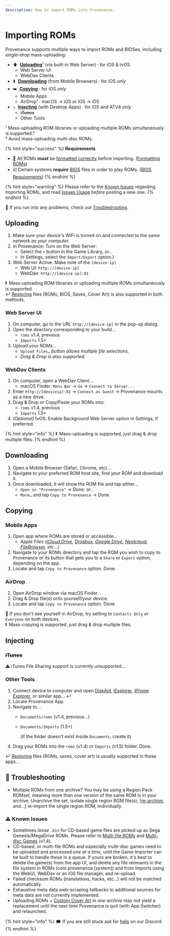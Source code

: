 ```yaml
---
description: How to import ROMs into Provenance.
---
```


# Importing ROMs

Provenance supports multiple ways to import ROMs and BIOSes, including _single-drop_ mass-uploading:

* ⬆️  [**Uploading**](importing-roms.md#uploading)¹ \(via built-in Web Server\) · for iOS & tvOS
  * Web Server UI
  * WebDav Clients
* ⬇️  [**Downloading**](importing-roms.md#downloading) \(from Mobile Browsers\) · for iOS _only_
* ➡️  [**Copying**](importing-roms.md#copying) · for iOS _only_
  * Mobile Apps
  * AirDrop¹ · macOS → iOS _or_ iOS → iOS
* ⤵️  [**Injecting**](importing-roms.md#injecting) \(with Desktop Apps\) · for iOS and ATV4 _only_
  * ~~iTunes~~
  * Other Tools

¹ Mass-uploading ROM libraries or uploading multiple ROMs simultaneously is supported.²   
² Avoid mass-uploading multi-disc ROMs.

{% hint style="success" %}
**Requirements**

* 🛑 _All_ ROMs _**must**_ be [formatted correctly](formatting-roms.md) before importing. \([Formatting ROMs](formatting-roms.md)\)
* ☑️ Certain systems _**require**_ [BIOS](../bios-requirements.md) files in order to play ROMs. \([BIOS Requirements](../bios-requirements.md)\)
{% endhint %}

{% hint style="warning" %}
Please refer to the [Known Issues](importing-roms.md#known-issues) regarding Importing ROMs, and read [Issues Usage](https://github.com/Provenance-Emu/Provenance/wiki/Issues-Usage) _before_ posting a new one.
{% endhint %}

💢 If you run into any problems, check out [Troubleshooting](importing-roms.md#troubleshooting).

## Uploading

1. Make sure your device's WiFi is turned on and connected to the _same network as your computer._
2. In Provenance: Turn on the Web Server:
   * Select the `+` button in the Game Library, or…
   * In Settings, select the `Import/Export` option.\)
3. Web Server Active. Make note of the `[device-ip]` 
   * Web UI: `http://[device-ip]`
   * WebDav: `http://[device-ip]:81`

⏬ Mass-uploading ROM libraries or uploading multiple ROMs simultaneously is supported.  
↩️ [Restoring](https://github.com/Provenance-Emu/Provenance/wiki/Restoring-Files) files \(ROMs, BIOS, Saves, Cover Art\) is also supported in both methods.  


### Web Server UI

1. On computer, go to the URL `http://[device-ip]` in the pop-up dialog.
2. Open the directory corresponding to your build…
   * `roms` v1.4, previous
   * `Imports` 1.5+
3. Upload your ROMs…
   * `Upload Files…` _button allows multiple file selections._
   * _Drag & Drop is also supported._

### WebDav Clients

1. On computer, open a WebDav Client…
   * macOS Finder: `Menu Bar` → `Go` → `Connect to Server...`
2. Enter `http://[deviceip]:81` → `Connect as Guest` → Provenance mounts as a new drive.
3. Drag & Drop or Copy/Paste your ROMs into:
   * `roms` v1.4, previous
   * `Imports` 1.5+
4. _\(Optional\)_ tvOS: Enable Background Web Server option in Settings, if preferred.

{% hint style="info" %}
⏬ Mass-uploading is supported, just drag & drop multiple files.
{% endhint %}

## Downloading

1. Open a Mobile Browser \(Safari, Chrome, etc\)…
2. Navigate to your preferred ROM host site, find your ROM and download it.
3. Once downloaded, it will show the ROM file and tap either… 
   * `Open in "Provenance"` → Done. or…
   * `More…` and tap `Copy to Provenance` → Done.

## Copying

### Mobile Apps

1. Open app where ROMs are stored or accessible…
   * _Apple Files \(_[_iCloud Drive_](https://www.apple.com/icloud/icloud-drive)_,_ [_Dropbox_](https://itunes.apple.com/us/app/dropbox/id327630330)_,_ [_Google Drive_](https://itunes.apple.com/us/app/google-drive/id507874739)_,_ [_Nextcloud_](https://itunes.apple.com/us/app/nextcloud/id1125420102)_,_ [_FileBrowser_](https://itunes.apple.com/us/app/filebrowser-computers-cloud/id364738545)_, etc…\)_
2. Navigate to your ROMs directory and tap the ROM you wish to copy to Provenance _or_ its button that gets you to a `Share` or `Export` option, depending on the app.
3. Locate and tap `Copy to Provenance` option. Done.

### AirDrop

1. Open AirDrop window via macOS Finder.
2. Drag & Drop file\(s\) onto yourself/your device.
3. Locate and tap `Copy to Provenance` option. Done.

👤 If you don't see yourself in AirDrop, try setting to `Contacts Only` or `Everyone` on both devices.  
⏬ Mass-copying is supported, just drag & drop multiple files.

## Injecting

### ~~iTunes~~

⚠️ iTunes File Sharing support is currently unsupported…

### Other Tools

1. Connect device to computer and open [DiskAid](https://imazing.com/diskaid), [iExplorer](https://macroplant.com/iexplorer), [iPhone Explorer](https://www.macblurayplayer.com/iphone-explorer-mac.htm), or similar app… ↩️
2. Locate Provenance App.
3. Navigate to… 
   * `Documents/roms`  \(v1.4, previous…\)
   * `Documents/Imports`  \(1.5+\)  


     \(if the folder doesn't exist inside `Documents`, create it\)  
4. Drag your ROMs into the `roms` \(v1.4\) or `Imports` \(v1.5\) folder. Done.

↩️ [Restoring](../../help/troubleshooting/restoring-files.md) files \(ROMs, saves, cover art\) is usually supported in these apps…   
  


## **💢 Troubleshooting**

* Multiple ROMs from one archive? You may be using a Region Pack ROMset, meaning more than one version of the same ROM is in your archive. Unarchive the set, isolate single region ROM file\(s\), \[[re-archive](formatting-roms.md#archiving), and…\] re-import the single region ROM, individually.

### **⚠️ Known Issues**

* Sometimes _loose_ `.bin` for CD-based game files are picked up as Sega Genesis/MegaDrive ROMs. Please refer to [Multi-file ROMs](formatting-roms.md#multi-file-roms) and [Multi-disc Games](formatting-roms.md#multi-disc-games) \(v1.4\).
* CD-based, or multi-file ROMs and especially multi-disc games need to be uploaded and processed _one at a time_, until the Game Importer can be built to handle these in a queue. If yours are broken, it's best to delete the game\(s\) from the app UI, and delete any file remnants in the file system in ROMs \(com.provenance.\[system\]\) and from Imports using the WebUI, WebDav or an iOS file manager, and re-upload.
* Failed checksum ROMs \(translations, hacks, etc…\) will not be matched automatically.
* Exhaustive meta data web-scraping fallbacks to additional sources for meta data are _not_ currently implemented.
* Uploading ROMs + [Custom Cover Art](customizing-roms.md) in _one archive_ may not yield a replacement until the next time Provenance is quit \(with App Switcher\) and relaunched.



{% hint style="info" %}
🗯 If you are still stuck ask for [help](https://discord.gg/NhzgrXh) on our Discord.
{% endhint %}

